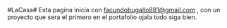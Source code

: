 #LaCasa#
Esta pagina inicia con facundobugallo881@gmail.com ,
con un proyecto que sera el primero en el portafolio
ojala todo siga bien.
